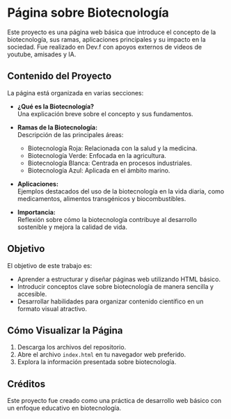 # Página sobre Biotecnología  

Este proyecto es una página web básica que introduce el concepto de la biotecnología, sus ramas, aplicaciones principales y su impacto en la sociedad. Fue realizado en Dev.f con apoyos externos de videos de youtube, amisades y IA. 

## Contenido del Proyecto  

La página está organizada en varias secciones:  

- **¿Qué es la Biotecnología?**  
  Una explicación breve sobre el concepto y sus fundamentos.  

- **Ramas de la Biotecnología:**  
  Descripción de las principales áreas:  
  - Biotecnología Roja: Relacionada con la salud y la medicina.  
  - Biotecnología Verde: Enfocada en la agricultura.  
  - Biotecnología Blanca: Centrada en procesos industriales.  
  - Biotecnología Azul: Aplicada en el ámbito marino.  

- **Aplicaciones:**  
  Ejemplos destacados del uso de la biotecnología en la vida diaria, como medicamentos, alimentos transgénicos y biocombustibles.  

- **Importancia:**  
  Reflexión sobre cómo la biotecnología contribuye al desarrollo sostenible y mejora la calidad de vida.  

## Objetivo  

El objetivo de este trabajo es:  
- Aprender a estructurar y diseñar páginas web utilizando HTML básico.  
- Introducir conceptos clave sobre biotecnología de manera sencilla y accesible.  
- Desarrollar habilidades para organizar contenido científico en un formato visual atractivo.  


## Cómo Visualizar la Página  

1. Descarga los archivos del repositorio.  
2. Abre el archivo `index.html` en tu navegador web preferido.  
3. Explora la información presentada sobre biotecnología.  

## Créditos  

Este proyecto fue creado como una práctica de desarrollo web básico con un enfoque educativo en biotecnología.  
